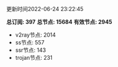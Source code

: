 更新时间2022-06-24 23:22:45

**总订阅: 397**
**总节点: 15684**
**有效节点: 2945**
- v2ray节点: 2014
- ss节点: 557
- ssr节点: 143
- trojan节点: 231
